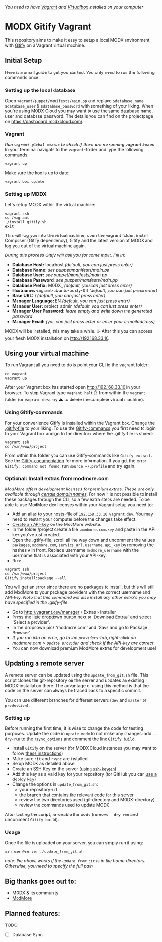 _You need to have [Vagrant](https://www.vagrantup.com/) and [Virtualbox](https://www.virtualbox.org/wiki/Downloads) installed on your computer_

# MODX Gitify Vagrant
This repository aims to make it easy to setup a local MODX environment with 
[Gitify](https://docs.modmore.com/en/Open_Source/Gitify/index.html) on a Vagrant virtual machine.

## Initial Setup
Here is a small guide to get you started. You only need to run the following commands once.

### Setting up the local database
Open `vagrant/puppet/manifests/main.pp` and replace `$database_name`, `$database_user` & `$database_password` with something of your liking. When you're using MODX Cloud you may want to use the same database name, user and database password. The details you can find on the projectpage on https://dashboard.modxcloud.com/.

### Vagrant
_Run `vagrant global-status` to check if there are no running vagrant boxes_
In your terminal navigate to the `vagrant`-folder and type the following commands:
```
vagrant up
```

Make sure the box is up to date:
```
vagrant box update
```

### Setting up MODX
Let's setup MODX within the virtual machine:
```
vagrant ssh
cd /vagrant
./install_gitify.sh
exit
```

This will log you into the virtualmachine, open the vagrant folder,
install Composer (Gitify dependency), Gitify and the latest version of MODX and log you out of the virtual machine again.

*During this process Gitify will ask you for some input. Fill in:*
* **Database Host:** localhost _(default, you can just press enter)_
* **Database Name:** _see puppet/manifests/main.pp_
* **Database User:** _see puppet/manifests/main.pp_
* **Database Password:** _see puppet/manifests/main.pp_
* **Database Prefix:** MODX\_ _(default, you can just press enter)_
* **Hostname:** vagrant-ubuntu-trusty-64 _(default, you can just press enter)_
* **Base URL:** / _(default, you can just press enter)_
* **Manager Language:** EN _(default, you can just press enter)_
* **Manager User:** project\_admin _(default, you can just press enter)_
* **Manager User Password:** _leave empty and write down the generated password_
* **Manager Email:** _(you can just press enter or enter your e-mailaddress)_

MODX will be installed, this may take a while. ☕ After this you can access your fresh MODX installation on http://192.168.33.10.

## Using your virtual machine
To run Vagrant all you need to do is point your CLI to the vagrant folder:
```
cd vagrant
vagrant up
```
After your Vagrant box has started open http://192.168.33.10 in your browser. To stop Vagrant type `vagrant halt` ✋ from within the `vagrant`-folder (or `vagrant destroy` ⚠ to delete the complete virtual machine).

### Using Gitify-commands
For your convenience Gitify is installed within the Vagrant box. Change the [.gitify-file](/project/.gitify) to your liking. To use the [Gitify-commands](https://docs.modmore.com/en/Open_Source/Gitify/Commands/index.html) you first need to login to your Vagrant box and go to the directory where the .gitify-file is stored:
```
vagrant ssh
cd /var/www/project
```
From within this folder you can use Gitify-commands like `Gitify extract`. See the  [Gitify-documentation](https://docs.modmore.com/en/Open_Source/Gitify/index.html) for more information. If you get the error `Gitify: command not found`, run `source ~/.profile` and try again.

### Optional: Install extras from modmore.com
_ModMore offers development licenses for premium extras. These are only available
through [certain domain names](https://https://www.modmore.com/free-development-licenses/)._
For now it is not possible to install these packages through the CLI, so a few extra steps are needed. To be able to use ModMore dev licenses within your Vagrant setup you need to:

* [Add an alias to your hosts-file](https://support.rackspace.com/how-to/modify-your-hosts-file/) 
of `192.168.33.10 vagrant.dev`. You may need to restart your computer before the changes take effect.
* [Create an API-key](https://www.modmore.com/account/api-keys/) on the ModMore website.
* In the folder /project create a file `.modmore.com.key` and paste in the API key you've just created.
* Open the .gitify-file, scroll all the way down and uncomment the values `packages`, `modmore.com`, `service_url`, `username`, `api_key` by removing the hashes `#` in front. Replace username `modmore_username` with the username that is associated with your API-key.
* Run:
 ```
 vagrant ssh
 cd /var/www/project
 Gitify install:package --all
 ```
You will get an error since there are no packages to install, but this will still add ModMore to your package providers with the correct username and API-key. _Note that this command will also install any other extra's you may have specified in the .gitify-file_.
* Go to http://vagrant.dev/manager › Extras › Installer
* Press the little dropdown button next to 'Download Extras' and select 'Select a provider'.
* In the dropdown pick 'modmore.com' and 'Save and go to Package Browser'.
 * _If you run into an error, go to the `providers`-tab, right-click on modmore.com > `Update provider` and check if the API-key are correct_
* You can now download premium ModMore extras for development use!

## Updating a remote server
A remote server can be updated using the `update_from_git.sh` file. This script clones the git-repository on the server and updates an existing MODX-installation there. The advantage of using this method is that the code on the server can always be traced back to a specific commit.

You can use different branches for different servers (`dev` and `master` or `production`).

### Setting up
Before running the first time, it is wise to change the code for testing purposes. Update the code in `update_modx` to not make any changes: add `--dry-run` to the `rsync_options` and comment the line `Gitify build`.

* Install `Gitify` on the server  (for MODX Cloud instances you may want to follow [these instructions](https://github.com/modmore/Gitify/issues/107#issuecomment-112702336))
* Make sure `git` and `rsync` are installed
* Setup MODX as detailed above
* Create an SSH Key on the server ([using `ssh-keygen`](https://help.github.com/articles/generating-a-new-ssh-key-and-adding-it-to-the-ssh-agent/))
* Add this key as a valid key for your repository (for GitHub you can [use a deploy key](https://developer.github.com/guides/managing-deploy-keys/))
* Change the options in `update_from_git.sh`:
   - your repository-url
   - the branch that contains the relevant code for this server
   - review the two directories used (git-directory and MODX-directory)
   - review the commands used to update MODX

After testing the script, re-enable the code (remove `--dry-run` and uncomment `Gitify build`).

### Usage
Once the file is uploaded on your server, you can simply run it using:
```
ssh user@server ./update_from_git.sh
```
_note: the above works if the `update_from_git` is in the home-directory. Otherwise, you need to specify the full path_

## Big thanks goes out to:
* MODX & its community
* [ModMore](https://www.modmore.com)

## Planned features:
TODO:
- [ ] Database Sync
